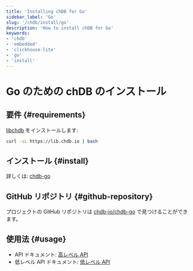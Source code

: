 ```yaml
---
title: 'Installing chDB for Go'
sidebar_label: 'Go'
slug: '/chdb/install/go'
description: 'How to install chDB for Go'
keywords:
- 'chdb'
- 'embedded'
- 'clickhouse-lite'
- 'go'
- 'install'
---
```





# Go のための chDB のインストール

## 要件 {#requirements}

[libchdb](https://github.com/chdb-io/chdb) をインストールします:

```bash
curl -sL https://lib.chdb.io | bash
```

## インストール {#install}

詳しくは: [chdb-go](https://github.com/chdb-io/chdb-go)

## GitHub リポジトリ {#github-repository}

プロジェクトの GitHub リポジトリは [chdb-io/chdb-go](https://github.com/chdb-io/chdb-go) で見つけることができます。

## 使用法 {#usage}

- API ドキュメント: [高レベル API](https://github.com/chdb-io/chdb-go/blob/main/chdb.md)
- 低レベル API ドキュメント: [低レベル API](https://github.com/chdb-io/chdb-go/blob/main/lowApi.md)

